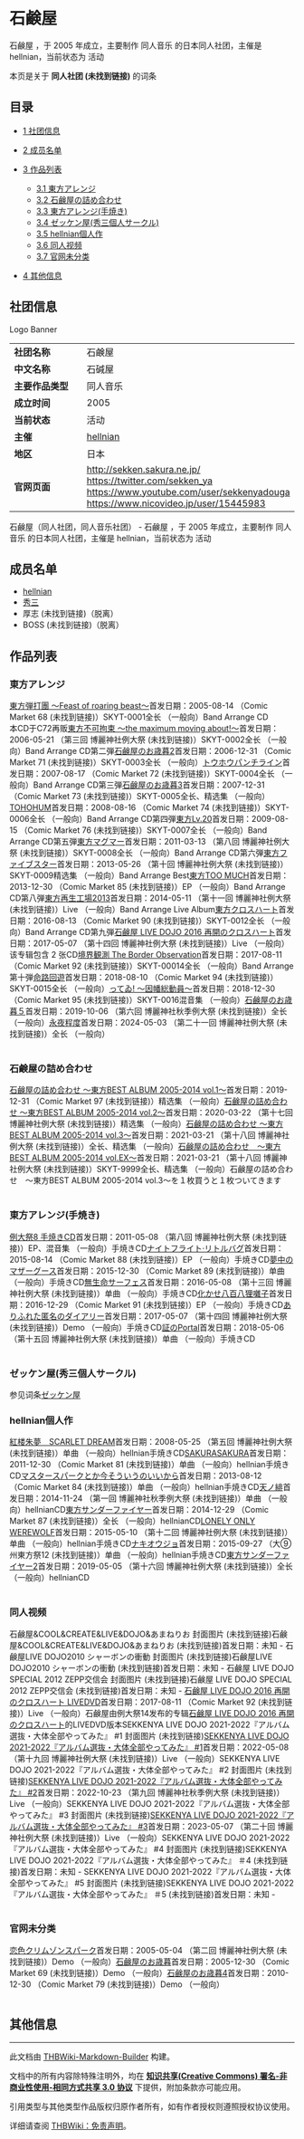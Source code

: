 # 石鹸屋

<!-- source html: G:\repos\THBWiki-Markdown-Builder\THBWikiMarkdown\Temp\main\3\37\ns0%3A%E7%9F%B3%E9%B9%B8%E5%B1%8B.html -->

石鹸屋 ，于 2005 年成立，主要制作 同人音乐 的日本同人社团，主催是 hellnian，当前状态为 活动

本页是关于 **同人社团 (未找到链接)** 的词条
## 目录

- [1 社团信息](#社团信息)
- [2 成员名单](#成员名单)
- [3 作品列表](#作品列表)

  - [3.1 東方アレンジ](#東方アレンジ)
  - [3.2 石鹸屋の詰め合わせ](#石鹸屋の詰め合わせ)
  - [3.3 東方アレンジ(手焼き)](#東方アレンジ(手焼き))
  - [3.4 ゼッケン屋(秀三個人サークル)](#ゼッケン屋(秀三個人サークル))
  - [3.5 hellnian個人作](#hellnian個人作)
  - [3.6 同人视频](#同人视频)
  - [3.7 官网未分类](#官网未分类)



- [4 其他信息](#其他信息)




## 社团信息
[](./文件-石鹸屋_banner.jpg.md)  [](./文件-石鹸屋_banner.jpg.md)Logo
[](./文件-石鹸屋_banner2.jpg.md)  [](./文件-石鹸屋_banner2.jpg.md)Banner

<table><tbody><tr><td style="width:120px"><b>社团名称</b></td><td style="min-width:300px"> 石鹸屋 </td></tr><tr><td><b>中文名称</b></td><td>石碱屋</td></tr><tr><td><b>主要作品类型</b></td><td>同人音乐</td></tr><tr><td><b>成立时间</b></td><td>2005</td></tr><tr><td><b>当前状态</b></td><td>活动</td></tr><tr><td><b>主催</b></td><td> <a href="./hellnian.md" title="hellnian">hellnian</a> </td></tr><tr><td><b>地区</b></td><td>日本</td></tr><tr><td><b>官网页面</b></td><td><a rel="nofollow" class="external free" href="http://sekken.sakura.ne.jp/">http://sekken.sakura.ne.jp/</a> <br><a rel="nofollow" class="external free" href="https://twitter.com/sekken_ya">https://twitter.com/sekken_ya</a><br><a rel="nofollow" class="external free" href="https://www.youtube.com/user/sekkenyadouga">https://www.youtube.com/user/sekkenyadouga</a><br><a rel="nofollow" class="external free" href="https://www.nicovideo.jp/user/15445983">https://www.nicovideo.jp/user/15445983</a></td></tr></tbody></table>

石鹸屋（同人社团，同人音乐社团） - 石鹸屋 ，于 2005 年成立，主要制作 同人音乐 的日本同人社团，主催是 hellnian，当前状态为 活动
## 成员名单
- [hellnian](./hellnian.md)
- [秀三](./秀三.md)
- 厚志 (未找到链接)（脱离）
- BOSS (未找到链接)（脱离）

## 作品列表
### 東方アレンジ
[](./東方弾打團_～Feast_of_roaring_beast～.md)[東方弾打團 ～Feast of roaring beast～](./東方弾打團_～Feast_of_roaring_beast～.md)首发日期：2005-08-14 （Comic Market 68 (未找到链接)）SKYT-0001全长 （一般向）Band Arrange CD  
本CD于C72再贩[](./東方不可拘束_～the_maximum_moving_about!～.md)[東方不可拘束 ～the maximum moving about!～](./東方不可拘束_～the_maximum_moving_about!～.md)首发日期：2006-05-21 （第三回 博麗神社例大祭 (未找到链接)）SKYT-0002全长 （一般向）Band Arrange CD第二弾[](./石鹸屋のお歳暮2.md)[石鹸屋のお歳暮2](./石鹸屋のお歳暮2.md)首发日期：2006-12-31 （Comic Market 71 (未找到链接)）SKYT-0003全长 （一般向）[](./トウホウパンチライン.md)[トウホウパンチライン](./トウホウパンチライン.md)首发日期：2007-08-17 （Comic Market 72 (未找到链接)）SKYT-0004全长 （一般向）Band Arrange CD第三弾[](./石鹸屋のお歳暮3.md)[石鹸屋のお歳暮3](./石鹸屋のお歳暮3.md)首发日期：2007-12-31 （Comic Market 73 (未找到链接)）SKYT-0005全长、​精选集 （一般向）[](./TOHOHUM.md)[TOHOHUM](./TOHOHUM.md)首发日期：2008-08-16 （Comic Market 74 (未找到链接)）SKYT-0006全长 （一般向）Band Arrange CD第四弾[](./東方Lv.20.md)[東方Lv.20](./東方Lv.20.md)首发日期：2009-08-15 （Comic Market 76 (未找到链接)）SKYT-0007全长 （一般向）Band Arrange CD第五弾[](./東方マグマー.md)[東方マグマー](./東方マグマー.md)首发日期：2011-03-13 （第八回 博麗神社例大祭 (未找到链接)）SKYT-0008全长 （一般向）Band Arrange CD第六弾[](./東方ファイブスター.md)[東方ファイブスター](./東方ファイブスター.md)首发日期：2013-05-26 （第十回 博麗神社例大祭 (未找到链接)）SKYT-0009精选集 （一般向）Band Arrange Best[](./東方TOO_MUCH.md)[東方TOO MUCH](./東方TOO_MUCH.md)首发日期：2013-12-30 （Comic Market 85 (未找到链接)）EP （一般向）Band Arrange CD第八弾[](./東方再生工場2013.md)[東方再生工場2013](./東方再生工場2013.md)首发日期：2014-05-11 （第十一回 博麗神社例大祭 (未找到链接)）Live （一般向）Band Arrange Live Album[](./東方クロスハート.md)[東方クロスハート](./東方クロスハート.md)首发日期：2016-08-13 （Comic Market 90 (未找到链接)）SKYT-0012全长 （一般向）Band Arrange CD第九弾[](./石鹸屋_LIVE_DOJO_2016_再開のクロスハート.md)[石鹸屋 LIVE DOJO 2016 再開のクロスハート](./石鹸屋_LIVE_DOJO_2016_再開のクロスハート.md)首发日期：2017-05-07 （第十四回 博麗神社例大祭 (未找到链接)）Live （一般向）该专辑包含 2 张CD[](./境界観測_The_Border_Observation.md)[境界観測 The Border Observation](./境界観測_The_Border_Observation.md)首发日期：2017-08-11 （Comic Market 92 (未找到链接)）SKYT-00014全长 （一般向）Band Arrange第十弾[](./命路回遊.md)[命路回遊](./命路回遊.md)首发日期：2018-08-10 （Comic Market 94 (未找到链接)）SKYT-0015全长 （一般向）[](./ってゐ!_～因幡総動員～.md)[ってゐ! ～因幡総動員～](./ってゐ!_～因幡総動員～.md)首发日期：2018-12-30 （Comic Market 95 (未找到链接)）SKYT-0016混音集 （一般向）[](./石鹸屋のお歳暮５.md)[石鹸屋のお歳暮５](./石鹸屋のお歳暮５.md)首发日期：2019-10-06 （第六回 博麗神社秋季例大祭 (未找到链接)）全长 （一般向）[](./永夜程度.md)[永夜程度](./永夜程度.md)首发日期：2024-05-03 （第二十一回 博麗神社例大祭 (未找到链接)）全长 （一般向）
<table><style data-mw-deduplicate="TemplateStyles:r686458">.mw-parser-output .simple_work{display:grid;min-height:calc(120px + 0.5rem);grid-template-columns:calc(120px + 0.5rem)1fr;grid-template-rows:auto 1fr;grid-template-areas:"cover title""cover props";overflow:hidden}.mw-parser-output .simple_work-cover{grid-area:cover;align-self:center;justify-self:center;overflow:hidden;max-width:100%;max-height:100%;padding:0.25rem;word-break:break-all}.mw-parser-output .simple_work-cover a.new{display:block;text-align:center;padding:0.25rem}.mw-parser-output .simple_work-title{grid-area:title;margin-top:0.25rem;padding-left:0.25rem;font-weight:bold}.mw-parser-output .simple_work-props{grid-area:props;padding-left:0.25rem}.mw-parser-output .simple_work-prop{margin:0.125rem 0}</style>

<link rel="mw-deduplicated-inline-style" href="mw-data:TemplateStyles:r686458">

<link rel="mw-deduplicated-inline-style" href="mw-data:TemplateStyles:r686458">

<link rel="mw-deduplicated-inline-style" href="mw-data:TemplateStyles:r686458">

<link rel="mw-deduplicated-inline-style" href="mw-data:TemplateStyles:r686458">

<link rel="mw-deduplicated-inline-style" href="mw-data:TemplateStyles:r686458">

<link rel="mw-deduplicated-inline-style" href="mw-data:TemplateStyles:r686458">

<link rel="mw-deduplicated-inline-style" href="mw-data:TemplateStyles:r686458">

<link rel="mw-deduplicated-inline-style" href="mw-data:TemplateStyles:r686458">

<link rel="mw-deduplicated-inline-style" href="mw-data:TemplateStyles:r686458">

<link rel="mw-deduplicated-inline-style" href="mw-data:TemplateStyles:r686458">

<link rel="mw-deduplicated-inline-style" href="mw-data:TemplateStyles:r686458">

<link rel="mw-deduplicated-inline-style" href="mw-data:TemplateStyles:r686458">

<link rel="mw-deduplicated-inline-style" href="mw-data:TemplateStyles:r686458">

<link rel="mw-deduplicated-inline-style" href="mw-data:TemplateStyles:r686458">

<link rel="mw-deduplicated-inline-style" href="mw-data:TemplateStyles:r686458">

<link rel="mw-deduplicated-inline-style" href="mw-data:TemplateStyles:r686458">

<link rel="mw-deduplicated-inline-style" href="mw-data:TemplateStyles:r686458">
</table>


### 石鹸屋の詰め合わせ
[](./石鹸屋の詰め合わせ_～東方BEST_ALBUM_2005-2014_vol.1～.md)[石鹸屋の詰め合わせ ～東方BEST ALBUM 2005-2014 vol.1～](./石鹸屋の詰め合わせ_～東方BEST_ALBUM_2005-2014_vol.1～.md)首发日期：2019-12-31 （Comic Market 97 (未找到链接)）精选集 （一般向）[](./石鹸屋の詰め合わせ_～東方BEST_ALBUM_2005-2014_vol.2～.md)[石鹸屋の詰め合わせ ～東方BEST ALBUM 2005-2014 vol.2～](./石鹸屋の詰め合わせ_～東方BEST_ALBUM_2005-2014_vol.2～.md)首发日期：2020-03-22 （第十七回 博麗神社例大祭 (未找到链接)）精选集 （一般向）[](./石鹸屋の詰め合わせ_～東方BEST_ALBUM_2005-2014_vol.3～.md)[石鹸屋の詰め合わせ 〜東方BEST ALBUM 2005-2014 vol.3〜](./石鹸屋の詰め合わせ_～東方BEST_ALBUM_2005-2014_vol.3～.md)首发日期：2021-03-21 （第十八回 博麗神社例大祭 (未找到链接)）全长、​精选集 （一般向）[](./石鹸屋の詰め合わせ_～東方BEST_ALBUM_2005-2014_vol.EX～.md)[石鹸屋の詰め合わせ　〜東方BEST ALBUM 2005-2014 vol.EX〜](./石鹸屋の詰め合わせ_～東方BEST_ALBUM_2005-2014_vol.EX～.md)首发日期：2021-03-21 （第十八回 博麗神社例大祭 (未找到链接)）SKYT-9999全长、​精选集 （一般向）石鹸屋の詰め合わせ　〜東方BEST ALBUM 2005-2014 vol.3〜を１枚買うと１枚ついてきます
<table><link rel="mw-deduplicated-inline-style" href="mw-data:TemplateStyles:r686458">

<link rel="mw-deduplicated-inline-style" href="mw-data:TemplateStyles:r686458">

<link rel="mw-deduplicated-inline-style" href="mw-data:TemplateStyles:r686458">

<link rel="mw-deduplicated-inline-style" href="mw-data:TemplateStyles:r686458">
</table>


### 東方アレンジ(手焼き)
[](./例大祭8_手焼きCD.md)[例大祭8 手焼きCD](./例大祭8_手焼きCD.md)首发日期：2011-05-08 （第八回 博麗神社例大祭 (未找到链接)）EP、​混音集 （一般向）手焼きCD[](./ナイトフライト·リトルバグ.md)[ナイトフライト·リトルバグ](./ナイトフライト·リトルバグ.md)首发日期：2015-08-14 （Comic Market 88 (未找到链接)）EP （一般向）手焼きCD[](./夢中のマザーグース.md)[夢中のマザーグース](./夢中のマザーグース.md)首发日期：2015-12-30 （Comic Market 89 (未找到链接)）单曲 （一般向）手焼きCD[](./無生命サーフェス.md)[無生命サーフェス](./無生命サーフェス.md)首发日期：2016-05-08 （第十三回 博麗神社例大祭 (未找到链接)）单曲 （一般向）手焼きCD[](./化かせ八百八狸囃子.md)[化かせ八百八狸囃子](./化かせ八百八狸囃子.md)首发日期：2016-12-29 （Comic Market 91 (未找到链接)）EP （一般向）手焼きCD[](./ありふれた匿名のダイアリー.md)[ありふれた匿名のダイアリー](./ありふれた匿名のダイアリー.md)首发日期：2017-05-07 （第十四回 博麗神社例大祭 (未找到链接)）Demo （一般向）手焼きCD[](./証のPortal.md)[証のPortal](./証のPortal.md)首发日期：2018-05-06 （第十五回 博麗神社例大祭 (未找到链接)）单曲 （一般向）手焼きCD
<table><link rel="mw-deduplicated-inline-style" href="mw-data:TemplateStyles:r686458">

<link rel="mw-deduplicated-inline-style" href="mw-data:TemplateStyles:r686458">

<link rel="mw-deduplicated-inline-style" href="mw-data:TemplateStyles:r686458">

<link rel="mw-deduplicated-inline-style" href="mw-data:TemplateStyles:r686458">

<link rel="mw-deduplicated-inline-style" href="mw-data:TemplateStyles:r686458">

<link rel="mw-deduplicated-inline-style" href="mw-data:TemplateStyles:r686458">

<link rel="mw-deduplicated-inline-style" href="mw-data:TemplateStyles:r686458">
</table>


### ゼッケン屋(秀三個人サークル)
  
参见词条[ゼッケン屋](./ゼッケン屋.md)
  

### hellnian個人作
[](./紅楼朱夢_SCARLET_DREAM.md)[紅楼朱夢　SCARLET DREAM](./紅楼朱夢_SCARLET_DREAM.md)首发日期：2008-05-25 （第五回 博麗神社例大祭 (未找到链接)）单曲 （一般向）hellnian手焼きCD[](./SAKURASAKURA（石鹸屋）.md)[SAKURASAKURA](./SAKURASAKURA（石鹸屋）.md)首发日期：2011-12-30 （Comic Market 81 (未找到链接)）单曲 （一般向）hellnian手焼きCD[](./マスタースパークとか今そういうのいいから.md)[マスタースパークとか今そういうのいいから](./マスタースパークとか今そういうのいいから.md)首发日期：2013-08-12 （Comic Market 84 (未找到链接)）单曲 （一般向）hellnian手焼きCD[](./天ノ緋.md)[天ノ緋](./天ノ緋.md)首发日期：2014-11-24 （第一回 博麗神社秋季例大祭 (未找到链接)）单曲 （一般向）hellnianCD[](./東方サンダーファイヤー.md)[東方サンダーファイヤー](./東方サンダーファイヤー.md)首发日期：2014-12-29 （Comic Market 87 (未找到链接)）全长 （一般向）hellnianCD[](./LONELY_ONLY_WEREWOLF.md)[LONELY ONLY WEREWOLF](./LONELY_ONLY_WEREWOLF.md)首发日期：2015-05-10 （第十二回 博麗神社例大祭 (未找到链接)）单曲 （一般向）hellnian手焼きCD[](./ナキオウジョ.md)[ナキオウジョ](./ナキオウジョ.md)首发日期：2015-09-27 （大⑨州東方祭12 (未找到链接)）单曲 （一般向）hellnian手焼きCD[](./東方サンダーファイヤー２.md)[東方サンダーファイヤー2](./東方サンダーファイヤー２.md)首发日期：2019-05-05 （第十六回 博麗神社例大祭 (未找到链接)）全长 （一般向）hellnianCD
<table><link rel="mw-deduplicated-inline-style" href="mw-data:TemplateStyles:r686458">

<link rel="mw-deduplicated-inline-style" href="mw-data:TemplateStyles:r686458">

<link rel="mw-deduplicated-inline-style" href="mw-data:TemplateStyles:r686458">

<link rel="mw-deduplicated-inline-style" href="mw-data:TemplateStyles:r686458">

<link rel="mw-deduplicated-inline-style" href="mw-data:TemplateStyles:r686458">

<link rel="mw-deduplicated-inline-style" href="mw-data:TemplateStyles:r686458">

<link rel="mw-deduplicated-inline-style" href="mw-data:TemplateStyles:r686458">

<link rel="mw-deduplicated-inline-style" href="mw-data:TemplateStyles:r686458">
</table>


### 同人视频
石鹸屋&amp;COOL&amp;CREATE&amp;LIVE&amp;DOJO&amp;あまねりお 封面图片 (未找到链接)石鹸屋&amp;COOL&amp;CREATE&amp;LIVE&amp;DOJO&amp;あまねりお (未找到链接)首发日期：未知 - 石鹸屋LIVE DOJO2010 シャーボンの衝動 封面图片 (未找到链接)石鹸屋LIVE DOJO2010 シャーボンの衝動 (未找到链接)首发日期：未知 - 石鹸屋 LIVE DOJO SPECIAL 2012 ZEPP交信会 封面图片 (未找到链接)石鹸屋 LIVE DOJO SPECIAL 2012 ZEPP交信会 (未找到链接)首发日期：未知 - [](./石鹸屋_LIVE_DOJO_2016_再開のクロスハート_LIVEDVD.md)[石鹸屋 LIVE DOJO 2016 再開のクロスハート LIVEDVD](./石鹸屋_LIVE_DOJO_2016_再開のクロスハート_LIVEDVD.md)首发日期：2017-08-11 （Comic Market 92 (未找到链接)）Live （一般向）石鹸屋由例大祭14发布的专辑[石鹸屋 LIVE DOJO 2016 再開のクロスハート](./石鹸屋_LIVE_DOJO_2016_再開のクロスハート.md)的LIVEDVD版本SEKKENYA LIVE DOJO 2021-2022『アルバム選抜・大体全部やってみた』 #1 封面图片 (未找到链接)[SEKKENYA LIVE DOJO 2021-2022『アルバム選抜・大体全部やってみた』 #1](./SEKKENYA_LIVE_DOJO_2021-2022『アルバム選抜・大体全部やってみた』_＃1.md)首发日期：2022-05-08 （第十九回 博麗神社例大祭 (未找到链接)）Live （一般向）SEKKENYA LIVE DOJO 2021-2022『アルバム選抜・大体全部やってみた』 #2 封面图片 (未找到链接)[SEKKENYA LIVE DOJO 2021-2022『アルバム選抜・大体全部やってみた』 #2](./SEKKENYA_LIVE_DOJO_2021-2022『アルバム選抜・大体全部やってみた』_＃2.md)首发日期：2022-10-23 （第九回 博麗神社秋季例大祭 (未找到链接)）Live （一般向）SEKKENYA LIVE DOJO 2021-2022『アルバム選抜・大体全部やってみた』 #3 封面图片 (未找到链接)[SEKKENYA LIVE DOJO 2021-2022『アルバム選抜・大体全部やってみた』 #3](./SEKKENYA_LIVE_DOJO_2021-2022『アルバム選抜・大体全部やってみた』_＃3.md)首发日期：2023-05-07 （第二十回 博麗神社例大祭 (未找到链接)）Live （一般向）SEKKENYA LIVE DOJO 2021-2022『アルバム選抜・大体全部やってみた』 #4 封面图片 (未找到链接)SEKKENYA LIVE DOJO 2021-2022『アルバム選抜・大体全部やってみた』 ＃4 (未找到链接)首发日期：未知 - SEKKENYA LIVE DOJO 2021-2022『アルバム選抜・大体全部やってみた』 #5 封面图片 (未找到链接)SEKKENYA LIVE DOJO 2021-2022『アルバム選抜・大体全部やってみた』 ＃5 (未找到链接)首发日期：未知 - 
<table><link rel="mw-deduplicated-inline-style" href="mw-data:TemplateStyles:r686458">
<link rel="mw-deduplicated-inline-style" href="mw-data:TemplateStyles:r686458">
<link rel="mw-deduplicated-inline-style" href="mw-data:TemplateStyles:r686458">
<link rel="mw-deduplicated-inline-style" href="mw-data:TemplateStyles:r686458">

<link rel="mw-deduplicated-inline-style" href="mw-data:TemplateStyles:r686458">

<link rel="mw-deduplicated-inline-style" href="mw-data:TemplateStyles:r686458">

<link rel="mw-deduplicated-inline-style" href="mw-data:TemplateStyles:r686458">

<link rel="mw-deduplicated-inline-style" href="mw-data:TemplateStyles:r686458">
<link rel="mw-deduplicated-inline-style" href="mw-data:TemplateStyles:r686458"></table>


### 官网未分类
[](./恋色クリムゾンスパーク.md)[恋色クリムゾンスパーク](./恋色クリムゾンスパーク.md)首发日期：2005-05-04 （第二回 博麗神社例大祭 (未找到链接)）Demo （一般向）[](./石鹸屋のお歳暮.md)[石鹸屋のお歳暮](./石鹸屋のお歳暮.md)首发日期：2005-12-30 （Comic Market 69 (未找到链接)）Demo （一般向）[](./石鹸屋のお歳暮4.md)[石鹸屋のお歳暮4](./石鹸屋のお歳暮4.md)首发日期：2010-12-30 （Comic Market 79 (未找到链接)）Demo （一般向）
<table><link rel="mw-deduplicated-inline-style" href="mw-data:TemplateStyles:r686458">

<link rel="mw-deduplicated-inline-style" href="mw-data:TemplateStyles:r686458">

<link rel="mw-deduplicated-inline-style" href="mw-data:TemplateStyles:r686458">
</table>


## 其他信息
  
  






---

此文档由 [THBWiki-Markdown-Builder](https://github.com/Delsin-Yu/THBWiki-Markdown-Builder) 构建。

文档中的所有内容除特殊注明外，均在 [**知识共享(Creative Commons) 署名-非商业性使用-相同方式共享 3.0 协议**](https://creativecommons.org/licenses/by-sa/3.0/deed.zh-hans) 下提供，附加条款亦可能应用。

引用类型与其他类型作品版权归原作者所有，如有作者授权则遵照授权协议使用。

详细请查阅 [THBWiki：免责声明](https://thbwiki.cc/THBWiki:%E5%85%8D%E8%B4%A3%E5%A3%B0%E6%98%8E)。

